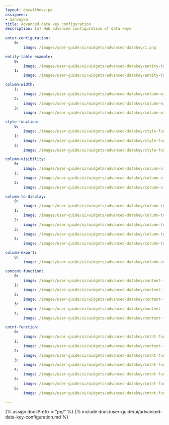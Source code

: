 ```yaml
---
layout: docwithnav-pe
assignees:
- ashvayka
title: Advanced data key configuration
description: IoT Hub advanced configuration of data keys
  
enter-configuration:
    0:
        image: /images/user-guide/ui/widgets/advanced-datakey/1.png

entity-table-example:
    0:
        image: /images/user-guide/ui/widgets/advanced-datakey/entity-table-example.png
    1:
        image: /images/user-guide/ui/widgets/advanced-datakey/entity-table-example-1.png

column-width:
    1:
        image: /images/user-guide/ui/widgets/advanced-datakey/column-width.png
    2:
        image: /images/user-guide/ui/widgets/advanced-datakey/column-width-1.png
    3:
        image: /images/user-guide/ui/widgets/advanced-datakey/column-width-2.png

style-function:
    0:
        image: /images/user-guide/ui/widgets/advanced-datakey/style-function.png
    1:
        image: /images/user-guide/ui/widgets/advanced-datakey/style-function-1.png
    2:
        image: /images/user-guide/ui/widgets/advanced-datakey/style-function-2.png

column-visibility:
    0:
        image: /images/user-guide/ui/widgets/advanced-datakey/column-visibility.png
    1:
        image: /images/user-guide/ui/widgets/advanced-datakey/column-visibility-1.png
    2:
        image: /images/user-guide/ui/widgets/advanced-datakey/column-visibility-2.png

column-to-display:
    0:
        image: /images/user-guide/ui/widgets/advanced-datakey/column-to-display.png
    1:
        image: /images/user-guide/ui/widgets/advanced-datakey/column-to-display-1.png
    2:
        image: /images/user-guide/ui/widgets/advanced-datakey/column-to-display-2.png
    3:
        image: /images/user-guide/ui/widgets/advanced-datakey/column-to-display-3.png
    4:
        image: /images/user-guide/ui/widgets/advanced-datakey/column-to-display-4.png

column-export:
    0:
        image: /images/user-guide/ui/widgets/advanced-datakey/column-export.png

content-function:
    0:
        image: /images/user-guide/ui/widgets/advanced-datakey/content-function.png
    1:
        image: /images/user-guide/ui/widgets/advanced-datakey/content-function-1.png
    2:
        image: /images/user-guide/ui/widgets/advanced-datakey/content-function-2.png
    3:
        image: /images/user-guide/ui/widgets/advanced-datakey/content-function-3.png
    4:
        image: /images/user-guide/ui/widgets/advanced-datakey/content-function-4.png

cntnt-function:
    0:
        image: /images/user-guide/ui/widgets/advanced-datakey/cntnt-function.png
    1:
        image: /images/user-guide/ui/widgets/advanced-datakey/content-function-1.png
    2:
        image: /images/user-guide/ui/widgets/advanced-datakey/cntnt-function-0.png
    3:
        image: /images/user-guide/ui/widgets/advanced-datakey/cntnt-function-1.png
    4:
        image: /images/user-guide/ui/widgets/advanced-datakey/cntnt-function-2.png
    5:
        image: /images/user-guide/ui/widgets/advanced-datakey/cntnt-function-3.png
    6:
        image: /images/user-guide/ui/widgets/advanced-datakey/cntnt-function-4.png

---
```


{% assign docsPrefix = "pe/" %}
{% include docs/user-guide/ui/advanced-data-key-configuration.md %}